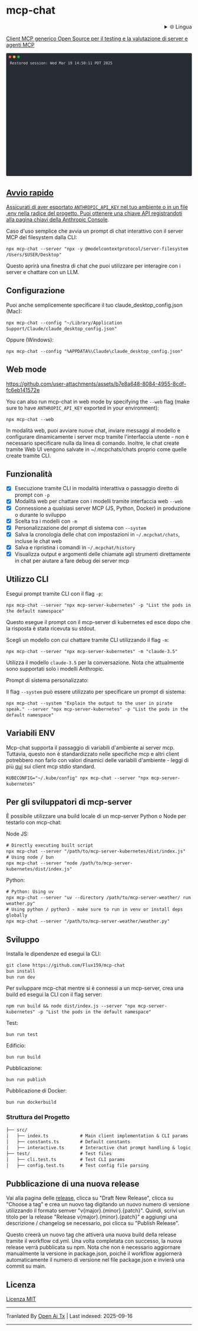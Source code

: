 
# mcp-chat

<div align="right">
  <details>
    <summary >🌐 Lingua</summary>
    <div>
      <div align="center">
        <a href="https://openaitx.github.io/view.html?user=Flux159&project=mcp-chat&lang=en">English</a>
        | <a href="https://openaitx.github.io/view.html?user=Flux159&project=mcp-chat&lang=zh-CN">简体中文</a>
        | <a href="https://openaitx.github.io/view.html?user=Flux159&project=mcp-chat&lang=zh-TW">繁體中文</a>
        | <a href="https://openaitx.github.io/view.html?user=Flux159&project=mcp-chat&lang=ja">日本語</a>
        | <a href="https://openaitx.github.io/view.html?user=Flux159&project=mcp-chat&lang=ko">한국어</a>
        | <a href="https://openaitx.github.io/view.html?user=Flux159&project=mcp-chat&lang=hi">हिन्दी</a>
        | <a href="https://openaitx.github.io/view.html?user=Flux159&project=mcp-chat&lang=th">ไทย</a>
        | <a href="https://openaitx.github.io/view.html?user=Flux159&project=mcp-chat&lang=fr">Français</a>
        | <a href="https://openaitx.github.io/view.html?user=Flux159&project=mcp-chat&lang=de">Deutsch</a>
        | <a href="https://openaitx.github.io/view.html?user=Flux159&project=mcp-chat&lang=es">Español</a>
        | <a href="https://openaitx.github.io/view.html?user=Flux159&project=mcp-chat&lang=it">Italiano</a>
        | <a href="https://openaitx.github.io/view.html?user=Flux159&project=mcp-chat&lang=ru">Русский</a>
        | <a href="https://openaitx.github.io/view.html?user=Flux159&project=mcp-chat&lang=pt">Português</a>
        | <a href="https://openaitx.github.io/view.html?user=Flux159&project=mcp-chat&lang=nl">Nederlands</a>
        | <a href="https://openaitx.github.io/view.html?user=Flux159&project=mcp-chat&lang=pl">Polski</a>
        | <a href="https://openaitx.github.io/view.html?user=Flux159&project=mcp-chat&lang=ar">العربية</a>
        | <a href="https://openaitx.github.io/view.html?user=Flux159&project=mcp-chat&lang=fa">فارسی</a>
        | <a href="https://openaitx.github.io/view.html?user=Flux159&project=mcp-chat&lang=tr">Türkçe</a>
        | <a href="https://openaitx.github.io/view.html?user=Flux159&project=mcp-chat&lang=vi">Tiếng Việt</a>
        | <a href="https://openaitx.github.io/view.html?user=Flux159&project=mcp-chat&lang=id">Bahasa Indonesia</a>
        | <a href="https://openaitx.github.io/view.html?user=Flux159&project=mcp-chat&lang=as">অসমীয়া</
      </div>
    </div>
  </details>

</div>

Client MCP generico Open Source per il testing e la valutazione di server e agenti MCP

<p align="center">
  <img width="600" src="https://raw.githubusercontent.com/Flux159/mcp-chat/refs/heads/main/mcpchat.svg">
</p>

## Avvio rapido

Assicurati di aver esportato `ANTHROPIC_API_KEY` nel tuo ambiente o in un file .env nella radice del progetto. Puoi ottenere una chiave API registrandoti alla [pagina chiavi della Anthropic Console](https://console.anthropic.com/settings/keys).

Caso d'uso semplice che avvia un prompt di chat interattivo con il server MCP del filesystem dalla CLI:

```shell
npx mcp-chat --server "npx -y @modelcontextprotocol/server-filesystem /Users/$USER/Desktop"
```

Questo aprirà una finestra di chat che puoi utilizzare per interagire con i server e chattare con un LLM.

## Configurazione

Puoi anche semplicemente specificare il tuo claude_desktop_config.json (Mac):

```shell
npx mcp-chat --config "~/Library/Application Support/Claude/claude_desktop_config.json"
```

Oppure (Windows):

```shell
npx mcp-chat --config "%APPDATA%\Claude\claude_desktop_config.json"
```

## Web mode

https://github.com/user-attachments/assets/b7e8a648-8084-4955-8cdf-fc6eb141572e

You can also run mcp-chat in web mode by specifying the `--web` flag (make sure to have `ANTHROPIC_API_KEY` exported in your environment):

```shell
npx mcp-chat --web
```

In modalità web, puoi avviare nuove chat, inviare messaggi al modello e configurare dinamicamente i server mcp tramite l'interfaccia utente - non è necessario specificare nulla da linea di comando. Inoltre, le chat create tramite Web UI vengono salvate in ~/.mcpchats/chats proprio come quelle create tramite CLI.

## Funzionalità

- [x] Esecuzione tramite CLI in modalità interattiva o passaggio diretto di prompt con `-p`
- [x] Modalità web per chattare con i modelli tramite interfaccia web `--web`
- [x] Connessione a qualsiasi server MCP (JS, Python, Docker) in produzione o durante lo sviluppo
- [x] Scelta tra i modelli con `-m`
- [x] Personalizzazione del prompt di sistema con `--system`
- [x] Salva la cronologia delle chat con impostazioni in `~/.mcpchat/chats`, incluse le chat web
- [x] Salva e ripristina i comandi in `~/.mcpchat/history`
- [x] Visualizza output e argomenti delle chiamate agli strumenti direttamente in chat per aiutare a fare debug dei server mcp

## Utilizzo CLI

Esegui prompt tramite CLI con il flag `-p`:

```shell
npx mcp-chat --server "npx mcp-server-kubernetes" -p "List the pods in the default namespace"
```

Questo esegue il prompt con il mcp-server di kubernetes ed esce dopo che la risposta è stata ricevuta su stdout.

Scegli un modello con cui chattare tramite CLI utilizzando il flag `-m`:

```shell
npx mcp-chat --server "npx mcp-server-kubernetes" -m "claude-3.5"
```

Utilizza il modello `claude-3.5` per la conversazione. Nota che attualmente sono supportati solo i modelli Anthropic.

Prompt di sistema personalizzato:

Il flag `--system` può essere utilizzato per specificare un prompt di sistema:

```shell
npx mcp-chat --system "Explain the output to the user in pirate speak." --server "npx mcp-server-kubernetes" -p "List the pods in the default namespace"
```

## Variabili ENV

Mcp-chat supporta il passaggio di variabili d'ambiente ai server mcp. Tuttavia, questo non è standardizzato nelle specifiche mcp e altri client potrebbero non farlo con valori dinamici delle variabili d'ambiente - leggi di più [qui](https://github.com/Flux159/mcp-server-kubernetes/issues/148#issuecomment-2950181666) sui client mcp stdio standard.

```shell
KUBECONFIG="~/.kube/config" npx mcp-chat --server "npx mcp-server-kubernetes"
```

## Per gli sviluppatori di mcp-server

È possibile utilizzare una build locale di un mcp-server Python o Node per testarlo con mcp-chat:

Node JS:

```shell
# Directly executing built script
npx mcp-chat --server "/path/to/mcp-server-kubernetes/dist/index.js"
# Using node / bun
npx mcp-chat --server "node /path/to/mcp-server-kubernetes/dist/index.js"
```

Python:

```shell
# Python: Using uv
npx mcp-chat --server "uv --directory /path/to/mcp-server-weather/ run weather.py"
# Using python / python3 - make sure to run in venv or install deps globally
npx mcp-chat --server "/path/to/mcp-server-weather/weather.py"
```

## Sviluppo

Installa le dipendenze ed esegui la CLI:

```shell
git clone https://github.com/Flux159/mcp-chat
bun install
bun run dev
```

Per sviluppare mcp-chat mentre si è connessi a un mcp-server, crea una build ed esegui la CLI con il flag server:

```shell
npm run build && node dist/index.js --server "npx mcp-server-kubernetes" -p "List the pods in the default namespace"
```

Test:

```shell
bun run test
```

Edificio:

```shell
bun run build
```

Pubblicazione:

```shell
bun run publish
```

Pubblicazione di Docker:

```shell
bun run dockerbuild
```

### Struttura del Progetto

```
├── src/
│   ├── index.ts            # Main client implementation & CLI params
│   ├── constants.ts        # Default constants
│   ├── interactive.ts      # Interactive chat prompt handling & logic
├── test/                   # Test files
│   ├── cli.test.ts         # Test CLI params
│   ├── config.test.ts      # Test config file parsing
```

## Pubblicazione di una nuova release

Vai alla pagina delle [release](https://github.com/Flux159/mcp-chat/releases), clicca su "Draft New Release", clicca su "Choose a tag" e crea un nuovo tag digitando un nuovo numero di versione utilizzando il formato semver "v{major}.{minor}.{patch}". Quindi, scrivi un titolo per la release "Release v{major}.{minor}.{patch}" e aggiungi una descrizione / changelog se necessario, poi clicca su "Publish Release".

Questo creerà un nuovo tag che attiverà una nuova build della release tramite il workflow cd.yml. Una volta completata con successo, la nuova release verrà pubblicata su npm. Nota che non è necessario aggiornare manualmente la versione in package.json, poiché il workflow aggiornerà automaticamente il numero di versione nel file package.json e invierà una commit su main.

## Licenza

[Licenza MIT](https://github.com/Flux159/mcp-chat/blob/main/LICENSE)



---


Tranlated By [Open Ai Tx](https://github.com/OpenAiTx/OpenAiTx) | Last indexed: 2025-09-16


---
